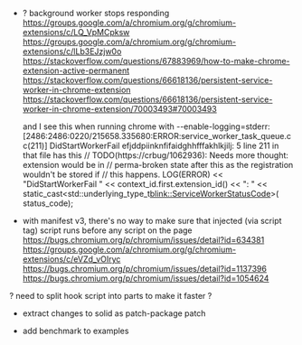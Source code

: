 

- ? background worker stops responding
    https://groups.google.com/a/chromium.org/g/chromium-extensions/c/LQ_VpMCpksw
    https://groups.google.com/a/chromium.org/g/chromium-extensions/c/lLb3EJzjw0o
    https://stackoverflow.com/questions/67883969/how-to-make-chrome-extension-active-permanent
    https://stackoverflow.com/questions/66618136/persistent-service-worker-in-chrome-extension
    https://stackoverflow.com/questions/66618136/persistent-service-worker-in-chrome-extension/70003493#70003493

    and I see this when running chrome with --enable-logging=stderr:
    [2486:2486:0220/215658.335680:ERROR:service_worker_task_queue.cc(211)] DidStartWorkerFail efjddpiinknfifaidghhfffakhlkjilj: 5
    line 211 in that file has this
        // TODO(https://crbug/1062936): Needs more thought: extension would be in
        // perma-broken state after this as the registration wouldn't be stored if
        // this happens.
        LOG(ERROR)
            << "DidStartWorkerFail " << context_id.first.extension_id() << ": "
            << static_cast<std::underlying_type_t<blink::ServiceWorkerStatusCode>>(
                    status_code);

- with manifest v3, there's no way to make sure that injected (via script tag) script runs before any script on the page
    https://bugs.chromium.org/p/chromium/issues/detail?id=634381
    https://groups.google.com/a/chromium.org/g/chromium-extensions/c/eVZd_vOIryc
    https://bugs.chromium.org/p/chromium/issues/detail?id=1137396
    https://bugs.chromium.org/p/chromium/issues/detail?id=1054624
    
 ? need to split hook script into parts to make it faster ?


- extract changes to solid as patch-package patch

- add benchmark to examples
